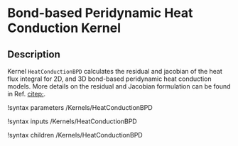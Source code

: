 # Bond-based Peridynamic Heat Conduction Kernel

## Description

Kernel `HeatConductionBPD` calculates the residual and jacobian of the heat flux integral for 2D, and 3D bond-based peridynamic heat conduction models. More details on the residual and Jacobian formulation can be found in Ref. [citep:](Chen2016bondimplicit).

!syntax parameters /Kernels/HeatConductionBPD

!syntax inputs /Kernels/HeatConductionBPD

!syntax children /Kernels/HeatConductionBPD
